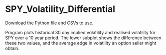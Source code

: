 # SPY_Volatility_Differential

Download the Python file and CSVs to use.

Program plots historical 30 day implied volatility and realised volatility for SPY over a 10 year period.
The lower subplot shows the difference between these two values, and the average edge in volatility an option seller might obtain.
